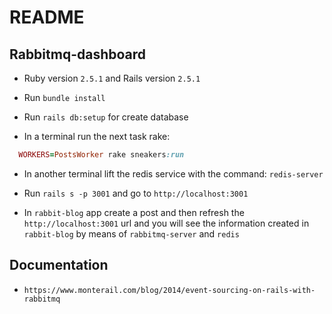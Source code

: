 # README

## Rabbitmq-dashboard

* Ruby version `2.5.1` and Rails version `2.5.1`

* Run `bundle install`

* Run `rails db:setup` for create database

* In a terminal run the next task rake:
```ruby
  WORKERS=PostsWorker rake sneakers:run
```

* In another terminal lift the redis service with the command: `redis-server`

* Run `rails s -p 3001` and go to `http://localhost:3001`

* In `rabbit-blog` app create a post and then refresh the `http://localhost:3001` url and you will see the information created in `rabbit-blog` by means of `rabbitmq-server` and `redis`

## Documentation

* `https://www.monterail.com/blog/2014/event-sourcing-on-rails-with-rabbitmq`